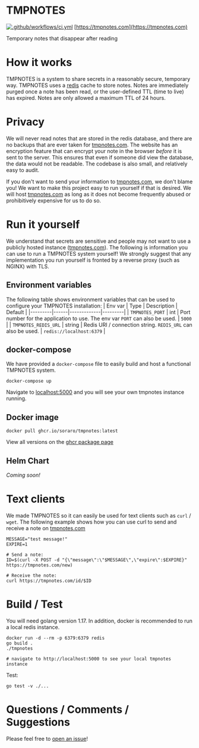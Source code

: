 # TMPNOTES
[![.github/workflows/ci.yml](https://github.com/soraro/tmpnotes/actions/workflows/ci.yml/badge.svg?branch=main)](https://github.com/soraro/tmpnotes/actions/workflows/ci.yml)
[https://tmpnotes.com](https://tmpnotes.com)


Temporary notes that disappear after reading

# How it works
TMPNOTES is a system to share secrets in a reasonably secure, temporary way. TMPNOTES uses a [redis](https://redis.io/) cache to store notes. Notes are immediately purged once a note has been read, or the user-defined TTL (time to live) has expired. Notes are only allowed a maximum TTL of 24 hours.

# Privacy
We will never read notes that are stored in the redis database, and there are no backups that are ever taken for [tmpnotes.com](https://tmpnotes.com). The website has an encryption feature that can encrypt your note in the browser *before* it is sent to the server. This ensures that even if someone did view the database, the data would not be readable. The codebase is also small, and relatively easy to audit.

If you don't want to send your information to [tmpnotes.com](https://tmpnotes.com), we don't blame you! We want to make this project easy to run yourself if that is desired. We will host [tmpnotes.com](https://tmpnotes.com) as long as it does not become frequently abused or prohibitively expensive for us to do so.

# Run it yourself
We understand that secrets are sensitive and people may not want to use a publicly hosted instance ([tmpnotes.com](https://tmpnotes.com)). The following is information you can use to run a TMPNOTES system yourself! We strongly suggest that any implementation you run yourself is fronted by a reverse proxy (such as NGINX) with TLS.

## Environment variables
The following table shows environment variables that can be used to configure your TMPNOTES installation:
| Env var | Type | Description | Default |
|---------|------|-------------|---------|
| `TMPNOTES_PORT` | int | Port number for the application to use. The env var `PORT` can also be used. | `5000` |
| `TMPNOTES_REDIS_URL` | string | Redis URI / connection string. `REDIS_URL` can also be used. | `redis://localhost:6379` |

## docker-compose
We have provided a `docker-compose` file to easily build and host a functional TMPNOTES system.
```
docker-compose up
```
Navigate to [localhost:5000](http://localhost:5000) and you will see your own tmpnotes instance running.

## Docker image
```
docker pull ghcr.io/soraro/tmpnotes:latest
```
View all versions on the [ghcr package page](https://github.com/soraro/tmpnotes/pkgs/container/tmpnotes)

## Helm Chart
*Coming soon!*

# Text clients
We made TMPNOTES so it can easily be used for text clients such as `curl` / `wget`. The following example shows how you can use curl to send and receive a note on [tmpnotes.com](https://tmpnotes.com)
```
MESSAGE="test message!"
EXPIRE=1

# Send a note:
ID=$(curl -X POST -d "{\"message\":\"$MESSAGE\",\"expire\":$EXPIRE}" https://tmpnotes.com/new)

# Receive the note:
curl https://tmpnotes.com/id/$ID
```

# Build / Test
You will need golang version 1.17. In addition, docker is recommended to run a local redis instance.

```
docker run -d --rm -p 6379:6379 redis
go build .
./tmpnotes

# navigate to http://localhost:5000 to see your local tmpnotes instance
```

Test:
```
go test -v ./...
```

# Questions / Comments / Suggestions
Please feel free to [open an issue](https://github.com/soraro/tmpnotes/issues/new)!


